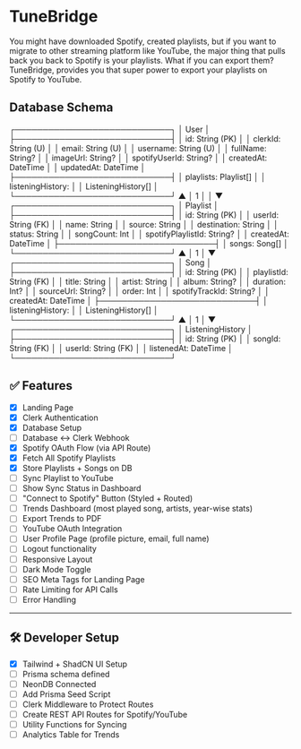 # TuneBridge
You might have downloaded Spotify, created playlists, but if you want to migrate to other streaming platform like YouTube, the major thing that pulls back you back to Spotify is your playlists. What if you can export them? TuneBridge, provides you that super power to export your playlists on Spotify to YouTube. 

## Database Schema 
┌────────────────────────────┐
│          User              │
├────────────────────────────┤
│ id: String (PK)            │
│ clerkId: String (U)        │
│ email: String (U)          │
│ username: String (U)       │
│ fullName: String?          │
│ imageUrl: String?          │
│ spotifyUserId: String?     │
│ createdAt: DateTime        │
│ updatedAt: DateTime        │
├────────────────────────────┤
│ playlists: Playlist[]      │
│ listeningHistory:          │
│   ListeningHistory[]       │
└────────────────────────────┘
             ▲
             │ 1
             │
             │
             ▼
┌────────────────────────────┐
│        Playlist            │
├────────────────────────────┤
│ id: String (PK)            │
│ userId: String (FK)        │
│ name: String               │
│ source: String             │
│ destination: String        │
│ status: String             │
│ songCount: Int             │
│ spotifyPlaylistId: String? │
│ createdAt: DateTime        │
├────────────────────────────┤
│ songs: Song[]              │
└────────────────────────────┘
             ▲
             │ 1
             │
             ▼
┌────────────────────────────┐
│          Song              │
├────────────────────────────┤
│ id: String (PK)            │
│ playlistId: String (FK)    │
│ title: String              │
│ artist: String             │
│ album: String?             │
│ duration: Int?             │
│ sourceUrl: String?         │
│ order: Int                 │
│ spotifyTrackId: String?    │
│ createdAt: DateTime        │
├────────────────────────────┤
│ listeningHistory:          │
│   ListeningHistory[]       │
└────────────────────────────┘
             ▲
             │ 1
             │
             ▼
┌────────────────────────────┐
│    ListeningHistory        │
├────────────────────────────┤
│ id: String (PK)            │
│ songId: String (FK)        │
│ userId: String (FK)        │
│ listenedAt: DateTime       │
└────────────────────────────┘



## ✅ Features

- [x] Landing Page  
- [x] Clerk Authentication  
- [x] Database Setup  
- [ ] Database <-> Clerk Webhook  
- [x] Spotify OAuth Flow (via API Route)  
- [x] Fetch All Spotify Playlists  
- [x] Store Playlists + Songs on DB  
- [ ] Sync Playlist to YouTube  
- [ ] Show Sync Status in Dashboard  
- [ ] "Connect to Spotify" Button (Styled + Routed)  
- [ ] Trends Dashboard (most played song, artists, year-wise stats)  
- [ ] Export Trends to PDF  
- [ ] YouTube OAuth Integration  
- [ ] User Profile Page (profile picture, email, full name)  
- [ ] Logout functionality  
- [ ] Responsive Layout  
- [ ] Dark Mode Toggle  
- [ ] SEO Meta Tags for Landing Page  
- [ ] Rate Limiting for API Calls  
- [ ] Error Handling  

---

## 🛠️ Developer Setup

- [x] Tailwind + ShadCN UI Setup  
- [ ] Prisma schema defined  
- [ ] NeonDB Connected  
- [ ] Add Prisma Seed Script  
- [ ] Clerk Middleware to Protect Routes  
- [ ] Create REST API Routes for Spotify/YouTube  
- [ ] Utility Functions for Syncing  
- [ ] Analytics Table for Trends  
